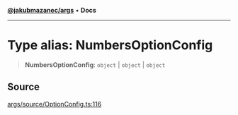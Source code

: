 [**@jakubmazanec/args**](../README.md) • **Docs**

---

# Type alias: NumbersOptionConfig

> **NumbersOptionConfig**: `object` \| `object` \| `object`

## Source

[args/source/OptionConfig.ts:116](https://github.com/jakubmazanec/js-tools/blob/d8fb2f4f9576baa170e480eea0b247af3afdcd86/packages/args/source/OptionConfig.ts#L116)
